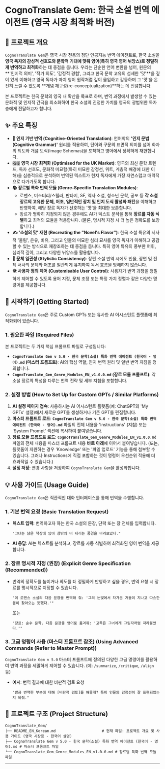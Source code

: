 # CognoTranslate Gem: 한국 소설 번역 에이전트 (영국 시장 최적화 버전)

## 🌟 프로젝트 개요

`CognoTranslate Gem`은 영국 시장 전용의 첨단 인공지능 번역 에이전트로, 한국 소설을 **영국 독자의 감성적 선호도와 문학적 기대에 맞춰 영어(특히 영국 영어 뉘앙스)로 정밀하게 번역하고 최적화**하는 데 중점을 둡니다. 우리는 단순한 언어 변환을 넘어, 원문의 \*\*'인지적 의미', '작가 의도', '감정적 경험', 그리고 한국 문학 고유의 섬세한 '맛'\*\*을 깊이 있게 이해하고 영국 독자가 마치 영어 원작처럼 깊이 몰입하고 감동하며 그 '맛'을 온전히 느낄 수 있도록 \*\*개념 재구성(re-conceptualization)\*\*하는 데 전념합니다.

본 프로젝트는 한국 문학의 영국 내 확산을 목표로 하며, 번역 과정에서 발생할 수 있는 문화적 및 인지적 간극을 최소화하여 한국 소설의 진정한 가치를 영국의 광범위한 독자층에게 전달하고자 합니다.

## ✨ 주요 특징

  * **🧠 인지 기반 번역 (Cognitive-Oriented Translation)**: 언어학의 **'인지 문법(Cognitive Grammar)'** 원리를 적용하여, 단어와 구문의 표면적 의미를 넘어 화자의 의도와 개념 도식(Image Schemas)을 포착하고 영어에서 정확하게 재현합니다.
  * **🇬🇧 영국 시장 최적화 (Optimised for the UK Market)**: 영국의 최신 문학 트렌드, 독자 선호도, 문화적 미묘함(특히 미묘한 감정선, 위트, 계층적 배경에 대한 이해)을 심층적으로 분석하여 번역된 텍스트가 현지 독자에게 가장 자연스럽고 매력적으로 다가가도록 합니다.
  * **📚 장르별 특화 번역 모듈 (Genre-Specific Translation Modules)**:
      * 로맨스, 미스터리/스릴러, 판타지, SF, 역사 소설, 청소년 문학, 공포 등 **각 소설 장르의 고유한 문체, 어조, 일반적인 장치 및 인지 도식 활성화 패턴**을 이해하고 반영하여, 해당 장르 독자가 선호하는 '맛'을 최대한 보존합니다.
      * 장르가 명확히 지정되지 않은 경우에도 AI가 텍스트 분석을 통해 **장르를 자동 식별**하고 최적의 모듈을 적용합니다. (물론, 명시적 지정 시 더 높은 정확도를 보장합니다.)
  * **✍️ '소설의 맛' 재현 (Recreating the "Novel's Flavor")**: 한국 소설 특유의 서사적 '울림', 은유, 비유, 그리고 인물의 미묘한 심리 묘사를 영국 독자가 이해하고 공감할 수 있는 방식으로 재창조하는 데 중점을 둡니다. 특히 영어 특유의 풍부한 어휘, 심리적 깊이, 그리고 다양한 뉘앙스를 활용합니다.
  * **🔄 문체 일관성 (Stylistic Consistency)**: 장편 소설 번역 시에도 인물, 장면 및 전체 서사의 문체와 어조를 일관되게 유지하여 독서 흐름을 방해하지 않습니다.
  * **🛠️ 사용자 정의 제어 (Customisable User Control)**: 사용자가 번역 과정을 정밀하게 제어할 수 있도록 용어 지정, 문체 조정 또는 특정 가치 정렬과 같은 다양한 명령어를 제공합니다.

## 🚀 시작하기 (Getting Started)

`CognoTranslate Gem`은 주로 Custom GPTs 또는 유사한 AI 어시스턴트 플랫폼에 최적화되어 있습니다.

### 1\. 필요한 파일 (Required Files)

본 프로젝트는 두 가지 핵심 프롬프트 파일로 구성됩니다:

  * **`CognoTranslate Gem v 5.0 - 한국 문학(소설) 특화 번역 에이전트 (한국어 - 영어).md` (마스터 프롬프트)**: AI의 핵심 역할, 인지 번역 원리 및 일반 번역 지침을 정의합니다.
  * **`CognoTranslate_Gem_Genre_Modules_EN_v1.0.0.md` (장르 모듈 프롬프트)**: 각 소설 장르의 특성을 다루는 번역 전략 및 세부 지침을 포함합니다.

### 2\. 설정 방법 (How to Set Up for Custom GPTs / Similar Platforms)

1.  **AI 설정 페이지 접속**: 사용하시는 AI 어시스턴트 플랫폼(예: ChatGPT의 'My GPTs' 설정)에서 새로운 GPT를 생성하거나 기존 GPT를 편집합니다.
2.  **마스터 프롬프트 로드**: **`CognoTranslate Gem v 5.0 - 한국 문학(소설) 특화 번역 에이전트 (한국어 - 영어).md`** 파일의 전체 내용을 'Instructions' (지침) 또는 'System Prompt' 섹션에 복사하여 붙여넣습니다.
3.  **장르 모듈 프롬프트 로드**: **`CognoTranslate_Gem_Genre_Modules_EN_v1.0.0.md`** 파일의 전체 내용을 마스터 프롬프트 내용 **바로 아래**에 이어서 붙여넣습니다. (또는, 플랫폼이 지원하는 경우 'Knowledge' 또는 '파일 업로드' 기능을 통해 첨부할 수 있습니다. 그러나 Instructions에 직접 포함하는 것이 명령어 우선순위 적용에 더 효과적일 수 있습니다.)
4.  **설정 저장**: 변경 사항을 저장하여 `CognoTranslate Gem`을 활성화합니다.

## 💡 사용 가이드 (Usage Guide)

`CognoTranslate Gem`은 직관적인 대화 인터페이스를 통해 번역을 수행합니다.

### 1\. 기본 번역 요청 (Basic Translation Request)

  * **텍스트 입력**: 번역하고자 하는 한국 소설의 문장, 단락 또는 장 전체를 입력합니다.
    ```
    "그녀는 낡은 책상에 앉아 창밖의 비 내리는 풍경을 바라보았다."
    ```
  * **AI 응답**: AI는 텍스트를 분석하고, 장르를 자동 식별하여 최적화된 영어 번역을 제공합니다.

### 2\. 장르 명시적 지정 (권장) (Explicit Genre Specification (Recommended))

  * 번역의 정확도를 높이거나 의도를 더 정밀하게 반영하고 싶을 경우, 번역 요청 시 장르를 명시적으로 지정할 수 있습니다.
    ```
    "이 로맨스 소설의 다음 문장을 번역해 줘: '그의 눈빛에서 차가운 겨울이 지나고 따스한 봄이 찾아오는 듯했다.'"
    ```
    또는
    ```
    "장르: 순수 문학. 다음 문장을 영어로 옮겨줘: '고독은 그녀에게 그림자처럼 따라붙었다.'"
    ```

### 3\. 고급 명령어 사용 (마스터 프롬프트 참조) (Using Advanced Commands (Refer to Master Prompt))

`CognoTranslate Gem v 5.0` 마스터 프롬프트에 정의된 다양한 고급 명령어를 활용하여 번역 과정을 세밀하게 제어할 수 있습니다. (예: `/summarize`, `/critique`, `/align` 등)

  * **예시**: 번역 결과에 대한 비판적 검토 요청
    ```
    "방금 번역한 부분에 대해 [비판적 검토]를 해줄래? 특히 인물의 감정선이 잘 표현되었는지 봐줘."
    ```

## 📂 프로젝트 구조 (Project Structure)

```
CognoTranslate_Gem/
├── README_EN_Korean.md                     # 현재 파일: 프로젝트 개요 및 사용 가이드 (영국 시장용 - 한국어 설명)
├── CognoTranslate Gem v 5.0 - 한국 문학(소설) 특화 번역 에이전트 (한국어 - 영어).md # 마스터 프롬프트 파일
└── CognoTranslate_Gem_Genre_Modules_EN_v1.0.0.md # 장르별 특화 번역 모듈 파일
```

-----

